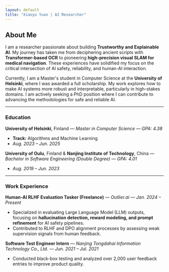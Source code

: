 ```yaml
---
layout: default
title: "Xiaoyu Yuan | AI Researcher"
---
```


## About Me

I am a researcher passionate about building **Trustworthy and Explainable AI**. My journey has taken me from deciphering ancient scripts with **Transformer-based OCR** to pioneering **high-precision visual SLAM for medical navigation**. These experiences have solidified my focus on the critical intersection of AI safety, reliability, and human-AI interaction.

Currently, I am a Master's student in Computer Science at the **University of Helsinki**, where I was awarded a full scholarship. My work explores how to make AI systems more robust and interpretable, particularly in high-stakes domains. I am actively seeking a PhD position where I can contribute to advancing the methodologies for safe and reliable AI.

---
### Education

**University of Helsinki**, Finland — *Master in Computer Science* — *GPA: 4.38*
* **Track:** Algorithms and Machine Learning
* *Aug. 2023 – Jun. 2025* 

**University of Oulu**, Finland & **Nanjing Institute of Technology**, China — *Bachelor in Software Engineering (Double Degree)* — *GPA: 4.01*
* *Aug. 2019 – Jun. 2023*  

---

### Work Experience

**Human-AI RLHF Evaluation Tasker (Freelance)** — *Outlier.ai* — *Jan. 2024 – Present*
* Specialized in evaluating Large Language Model (LLM) outputs, focusing on **hallucination detection, reward modeling, and prompt refinement** for AI safety pipelines.
* Contributed to RLHF and DPO alignment processes by assessing weak supervision signals from human feedback.

**Software Test Engineer Intern** — *Nanjing Tongdahai Information Technology Co., Ltd.* — *Jun. 2021 – Jul. 2021*
* Conducted black-box testing and analyzed over 2,000 user feedback entries to improve product quality.
